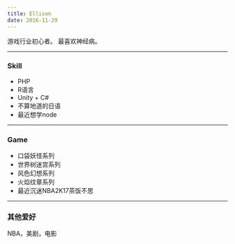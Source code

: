 ```yaml
---
title: Ellison
date: 2016-11-29
---
```


游戏行业初心者。
最喜欢神经病。

***

### Skill

- PHP
- R语言
- Unity + C#
- 不算地道的日语
- 最近想学node

***

### Game
- 口袋妖怪系列
- 世界树迷宫系列
- 风色幻想系列
- 火焰纹章系列
- 最近沉迷NBA2K17茶饭不思

***

### 其他爱好

NBA，美剧，电影
